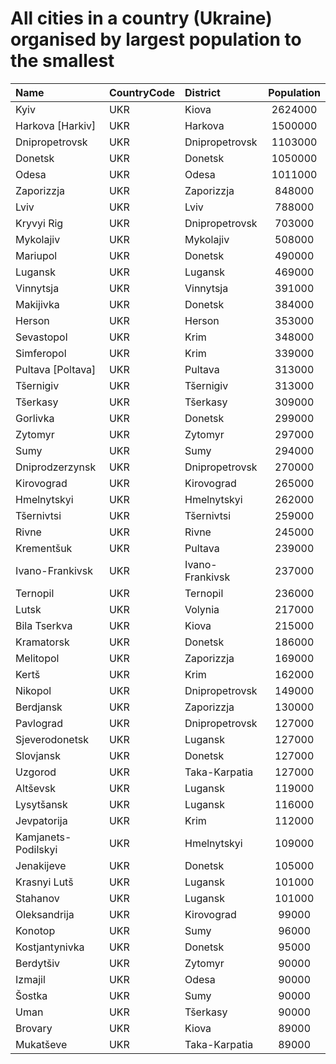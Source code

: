 # All cities in a country (Ukraine) organised by largest population to the smallest

| Name | CountryCode | District | Population |
| :--- | :--- | :--- | :---: |
|Kyiv|UKR|Kiova|2624000|
|Harkova [Harkiv]|UKR|Harkova|1500000|
|Dnipropetrovsk|UKR|Dnipropetrovsk|1103000|
|Donetsk|UKR|Donetsk|1050000|
|Odesa|UKR|Odesa|1011000|
|Zaporizzja|UKR|Zaporizzja|848000|
|Lviv|UKR|Lviv|788000|
|Kryvyi Rig|UKR|Dnipropetrovsk|703000|
|Mykolajiv|UKR|Mykolajiv|508000|
|Mariupol|UKR|Donetsk|490000|
|Lugansk|UKR|Lugansk|469000|
|Vinnytsja|UKR|Vinnytsja|391000|
|Makijivka|UKR|Donetsk|384000|
|Herson|UKR|Herson|353000|
|Sevastopol|UKR|Krim|348000|
|Simferopol|UKR|Krim|339000|
|Pultava [Poltava]|UKR|Pultava|313000|
|Tšernigiv|UKR|Tšernigiv|313000|
|Tšerkasy|UKR|Tšerkasy|309000|
|Gorlivka|UKR|Donetsk|299000|
|Zytomyr|UKR|Zytomyr|297000|
|Sumy|UKR|Sumy|294000|
|Dniprodzerzynsk|UKR|Dnipropetrovsk|270000|
|Kirovograd|UKR|Kirovograd|265000|
|Hmelnytskyi|UKR|Hmelnytskyi|262000|
|Tšernivtsi|UKR|Tšernivtsi|259000|
|Rivne|UKR|Rivne|245000|
|Krementšuk|UKR|Pultava|239000|
|Ivano-Frankivsk|UKR|Ivano-Frankivsk|237000|
|Ternopil|UKR|Ternopil|236000|
|Lutsk|UKR|Volynia|217000|
|Bila Tserkva|UKR|Kiova|215000|
|Kramatorsk|UKR|Donetsk|186000|
|Melitopol|UKR|Zaporizzja|169000|
|Kertš|UKR|Krim|162000|
|Nikopol|UKR|Dnipropetrovsk|149000|
|Berdjansk|UKR|Zaporizzja|130000|
|Pavlograd|UKR|Dnipropetrovsk|127000|
|Sjeverodonetsk|UKR|Lugansk|127000|
|Slovjansk|UKR|Donetsk|127000|
|Uzgorod|UKR|Taka-Karpatia|127000|
|Altševsk|UKR|Lugansk|119000|
|Lysytšansk|UKR|Lugansk|116000|
|Jevpatorija|UKR|Krim|112000|
|Kamjanets-Podilskyi|UKR|Hmelnytskyi|109000|
|Jenakijeve|UKR|Donetsk|105000|
|Krasnyi Lutš|UKR|Lugansk|101000|
|Stahanov|UKR|Lugansk|101000|
|Oleksandrija|UKR|Kirovograd|99000|
|Konotop|UKR|Sumy|96000|
|Kostjantynivka|UKR|Donetsk|95000|
|Berdytšiv|UKR|Zytomyr|90000|
|Izmajil|UKR|Odesa|90000|
|Šostka|UKR|Sumy|90000|
|Uman|UKR|Tšerkasy|90000|
|Brovary|UKR|Kiova|89000|
|Mukatševe|UKR|Taka-Karpatia|89000|
